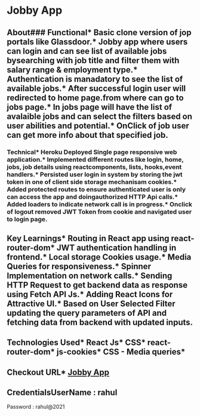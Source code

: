 # Jobby App
## About### Functional* Basic clone version of jop portals like Glassdoor.* Jobby app where users can login and can see list of available jobs bysearching with job title and filter them with salary range & employment type.* Authentication is manadatory to see the list of available jobs.* After successful login user will redirected to home page.from where can go to jobs page.* In jobs page will have the list of avalaible jobs and can select the filters based on user abilities and potential.* OnClick of job user can get more info about that specified job.
### Technical* Heroku Deployed Single page responsive web application.* Implemented different routes like login, home, jobs, job details using reactcomponents, lists, hooks,event handlers.* Persisted user login in system by storing the jwt token in one of client side storage mechanisam cookies.* Added protected routes to ensure authenticated user is only can access the app and doingauthorized HTTP Api calls.* Added loaders to indicate network call is in progress.* Onclick of logout removed JWT Token from cookie and navigated user to login page.

## Key Learnings* Routing in React app using react-router-dom* JWT authentication handling in frontend.* Local storage Cookies usage.* Media Queries for responsiveness.* Spinner Implementation on network calls.* Sending HTTP Request to get backend data as response using Fetch API Js.* Adding React Icons for Attractive UI.* Based on User Selected Filter updating the query parameters of API and fetching data from backend with updated inputs.

## Technologies Used* React Js* CSS* react-router-dom* js-cookies* CSS - Media queries* 

## Checkout URL* [Jobby App](https://sai-job-app.netlify.app/)
## CredentialsUserName : rahul
Password  : rahul@2021
